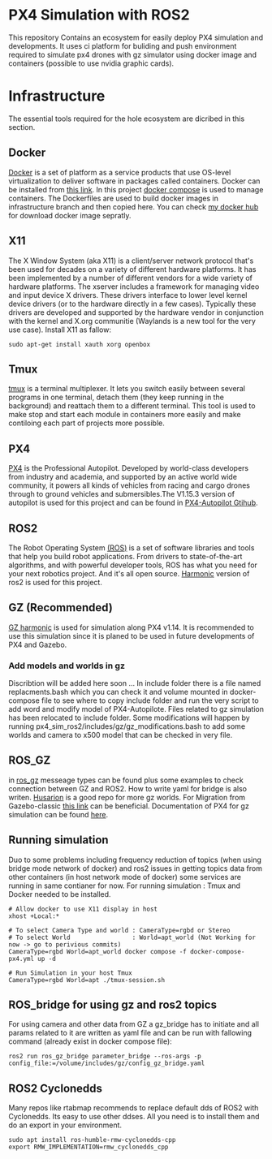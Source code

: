 # PX4 Simulation with ROS2
This repository Contains an ecosystem for easily deploy PX4 simulation and developments.
It uses ci platform for buliding and push environment required to simulate px4 drones with gz simulator using docker image and containers (possible to use nvidia graphic cards).  

# Infrastructure
The essential tools required for the hole ecosystem are dicribed in this section.

## Docker
[Docker](https://docs.docker.com/get-started/docker-overview/) is a set of platform as a service products that use OS-level virtualization to deliver software in packages called containers. Docker can be installed from [this link](https://docs.docker.com/engine/). In this project [docker compose](https://docs.docker.com/compose/) is used to manage containers. The Dockerfiles are used to build docker images in infrastructure branch and then copied here. You can check [my docker hub](https://hub.docker.com/r/alienkh/px4_sim) for download docker image sepratly. 

## X11
The X Window System (aka X11) is a client/server network protocol that's been used for decades on a variety of different hardware platforms. It has been implemented by a number of different vendors for a wide variety of hardware platforms. The xserver includes a framework for managing video and input device X drivers. These drivers interface to lower level kernel device drivers (or to the hardware directly in a few cases). Typically these drivers are developed and supported by the hardware vendor in conjunction with the kernel and X.org communitie (Waylands is a new tool for the very use case). Install X11 as fallow:
```
sudo apt-get install xauth xorg openbox
```
## Tmux
[tmux](https://github.com/tmux/tmux/wiki) is a terminal multiplexer. It lets you switch easily between several programs in one terminal, detach them (they keep running in the background) and reattach them to a different terminal. This tool is used to make stop and start each module in containers more easily and make contiloing each part of projects more possible. 

## PX4
[PX4](https://docs.px4.io/v1.15/en/) is the Professional Autopilot. Developed by world-class developers from industry and academia, and supported by an active world wide community, it powers all kinds of vehicles from racing and cargo drones through to ground vehicles and submersibles.The V1.15.3 version of autopilot is used for this project and can be found in [PX4-Autopilot Gtihub](https://github.com/PX4/PX4-Autopilot/tree/v1.15.4).

## ROS2
The Robot Operating System [(ROS)](https://www.ros.org/) is a set of software libraries and tools that help you build robot applications. From drivers to state-of-the-art algorithms, and with powerful developer tools, ROS has what you need for your next robotics project. And it's all open source. [Harmonic](https://docs.ros.org/en/humble/index.html) version of ros2 is used for this project.

##  GZ (Recommended)
[GZ harmonic](https://gazebosim.org/docs/harmonic/getstarted/) is used for simulation along PX4 v1.14. It is recommended to use this simulation since it is planed to be used in future developments of PX4 and Gazebo.

### Add models and worlds in gz 
Discribtion will be added here soon ...
In include folder there is a file named replacments.bash which you can check it and volume mounted in docker-compose file to see where to copy include folder and run the very script to add word and modify model of PX4-Autopilote.
Files related to gz simulation has been relocated to include folder. Some modifications will happen by running px4_sim_ros2/includes/gz/gz_modifications.bash to add some worlds and camera to x500 model that can be checked in very file. 

## ROS_GZ
in [ros_gz](https://github.com/gazebosim/ros_gz/tree/ros2/ros_gz_bridge) messeage types can be found plus some examples to check connection between GZ and ROS2. How to write yaml for bridge is also writen. [Husarion](https://github.com/husarion/husarion_gz_worlds) is a good repo for more gz worlds. For Migration from Gazebo-classic [this link](https://gazebosim.org/docs/harmonic/migrating_gazebo_classic_ros2_packages/) can be beneficial. Documentation of PX4 for gz simulation can be found [here](https://docs.px4.io/main/en/sim_gazebo_gz/#specify-world).

## Running simulation
Duo to some problems including frequency reduction of topics (when using bridge mode network of docker) and ros2 issues in getting topics data from other containers (in host network mode of docker) some services are running in same contianer for now. 
For running simulation : 
Tmux and Docker needed to be installed. 
```
# Allow docker to use X11 display in host
xhost +Local:*

# To select Camera Type and world : CameraType=rgbd or Stereo
# To select World                 : World=apt_world (Not Working for now -> go to perivious commits)
CameraType=rgbd World=apt_world docker compose -f docker-compose-px4.yml up -d

# Run Simulation in your host Tmux
CameraType=rgbd World=apt ./tmux-session.sh
```
## ROS_bridge for using gz and ros2 topics
For using camera and other data from GZ a gz_bridge has to initiate and all params related to it are written as yaml file and can be run with fallowing command (already exist in docker compose file):
```
ros2 run ros_gz_bridge parameter_bridge --ros-args -p config_file:=/volume/includes/gz/config_gz_bridge.yaml
```
## ROS2 Cyclonedds
Many repos like rtabmap recommends to replace default dds of ROS2 with Cyclonedds. Its easy to use other ddses. All you need is to install them and do an export in your environment.
```
sudo apt install ros-humble-rmw-cyclonedds-cpp
export RMW_IMPLEMENTATION=rmw_cyclonedds_cpp
```